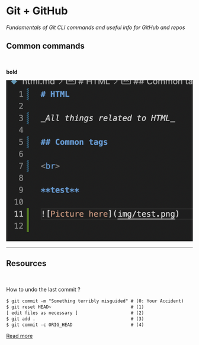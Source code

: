 # Git + GitHub

_Fundamentals of Git CLI commands and useful info for GitHub and repos_

## Common commands

<br>

**bold**

![Picture here](img/code_sample.png)
___

## **Resources**

<br>

How to undo the last commit ?

```
$ git commit -m "Something terribly misguided" # (0: Your Accident)
$ git reset HEAD~                              # (1)
[ edit files as necessary ]                    # (2)
$ git add .                                    # (3)
$ git commit -c ORIG_HEAD                      # (4)
```

[Read more](https://stackoverflow.com/questions/927358/how-do-i-undo-the-most-recent-local-commits-in-git)
